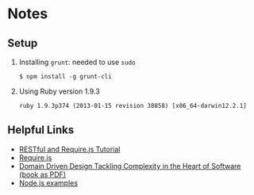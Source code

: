 # Notes

## Setup
1. Installing `grunt`: needed to use `sudo`

    `$ npm install -g grunt-cli`

2. Using Ruby version 1.9.3

    `ruby 1.9.3p374 (2013-01-15 revision 38858) [x86_64-darwin12.2.1]`

## Helpful Links
* [RESTful and Require.js Tutorial](http://verekia.com/requirejs/build-simple-client-side-mvc-app-require-js)
* [Require.js](http://requirejs.org/docs/api.html)
* [Domain Driven Design Tackling Complexity in the Heart of Software (book as PDF)](http://www.daem0n.org/stuff/domain-driven-design-tackling-complexity-in-the-heart-of-software.9780321125217.24620.pdf)
* [Node.js examples](http://www.slideshare.net/gabriele.lana/nodejs-explained-with-examples)